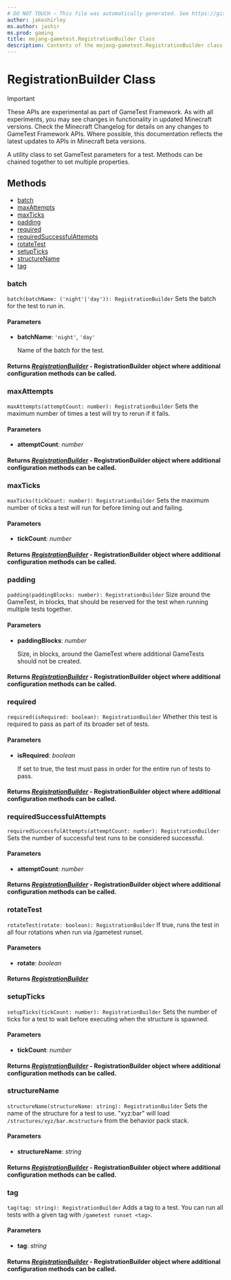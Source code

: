 ```yaml
---
# DO NOT TOUCH — This file was automatically generated. See https://github.com/Mojang/MinecraftApiDocsGenerator to modify descriptions, examples, etc.
author: jakeshirley
ms.author: jashir
ms.prod: gaming
title: mojang-gametest.RegistrationBuilder Class
description: Contents of the mojang-gametest.RegistrationBuilder class.
---
```

# RegistrationBuilder Class
>[!IMPORTANT]
>These APIs are experimental as part of GameTest Framework. As with all experiments, you may see changes in functionality in updated Minecraft versions. Check the Minecraft Changelog for details on any changes to GameTest Framework APIs. Where possible, this documentation reflects the latest updates to APIs in Minecraft beta versions.

A utility class to set GameTest parameters for a test. Methods can be chained together to set multiple properties.

## Methods
- [batch](#batch)
- [maxAttempts](#maxattempts)
- [maxTicks](#maxticks)
- [padding](#padding)
- [required](#required)
- [requiredSuccessfulAttempts](#requiredsuccessfulattempts)
- [rotateTest](#rotatetest)
- [setupTicks](#setupticks)
- [structureName](#structurename)
- [tag](#tag)

### **batch**
`
batch(batchName: ('night'|'day')): RegistrationBuilder
`
Sets the batch for the test to run in.

#### **Parameters**
- **batchName**: `'night'`, `'day'`
  
  Name of the batch for the test.

#### **Returns** [*RegistrationBuilder*](RegistrationBuilder.md) - RegistrationBuilder object where additional configuration methods can be called.

### **maxAttempts**
`
maxAttempts(attemptCount: number): RegistrationBuilder
`
Sets the maximum number of times a test will try to rerun if it fails.

#### **Parameters**
- **attemptCount**: *number*

#### **Returns** [*RegistrationBuilder*](RegistrationBuilder.md) - RegistrationBuilder object where additional configuration methods can be called.

### **maxTicks**
`
maxTicks(tickCount: number): RegistrationBuilder
`
Sets the maximum number of ticks a test will run for before timing out and failing.

#### **Parameters**
- **tickCount**: *number*

#### **Returns** [*RegistrationBuilder*](RegistrationBuilder.md) - RegistrationBuilder object where additional configuration methods can be called.

### **padding**
`
padding(paddingBlocks: number): RegistrationBuilder
`
Size around the GameTest, in blocks, that should be reserved for the test when running multiple tests together.

#### **Parameters**
- **paddingBlocks**: *number*
  
  Size, in blocks, around the GameTest where additional GameTests should not be created.

#### **Returns** [*RegistrationBuilder*](RegistrationBuilder.md) - RegistrationBuilder object where additional configuration methods can be called.

### **required**
`
required(isRequired: boolean): RegistrationBuilder
`
Whether this test is required to pass as part of its broader set of tests.

#### **Parameters**
- **isRequired**: *boolean*
  
  If set to true, the test must pass in order for the entire run of tests to pass.

#### **Returns** [*RegistrationBuilder*](RegistrationBuilder.md) - RegistrationBuilder object where additional configuration methods can be called.

### **requiredSuccessfulAttempts**
`
requiredSuccessfulAttempts(attemptCount: number): RegistrationBuilder
`
Sets the number of successful test runs to be considered successful.

#### **Parameters**
- **attemptCount**: *number*

#### **Returns** [*RegistrationBuilder*](RegistrationBuilder.md) - RegistrationBuilder object where additional configuration methods can be called.

### **rotateTest**
`
rotateTest(rotate: boolean): RegistrationBuilder
`
If true, runs the test in all four rotations when run via /gametest runset.

#### **Parameters**
- **rotate**: *boolean*

#### **Returns** [*RegistrationBuilder*](RegistrationBuilder.md)

### **setupTicks**
`
setupTicks(tickCount: number): RegistrationBuilder
`
Sets the number of ticks for a test to wait before executing when the structure is spawned.

#### **Parameters**
- **tickCount**: *number*

#### **Returns** [*RegistrationBuilder*](RegistrationBuilder.md) - RegistrationBuilder object where additional configuration methods can be called.

### **structureName**
`
structureName(structureName: string): RegistrationBuilder
`
Sets the name of the structure for a test to use. "xyz:bar" will load `/structures/xyz/bar.mcstructure` from the behavior pack stack.

#### **Parameters**
- **structureName**: *string*

#### **Returns** [*RegistrationBuilder*](RegistrationBuilder.md) - RegistrationBuilder object where additional configuration methods can be called.

### **tag**
`
tag(tag: string): RegistrationBuilder
`
Adds a tag to a test. You can run all tests with a given tag with `/gametest runset <tag>`.

#### **Parameters**
- **tag**: *string*

#### **Returns** [*RegistrationBuilder*](RegistrationBuilder.md) - RegistrationBuilder object where additional configuration methods can be called.
